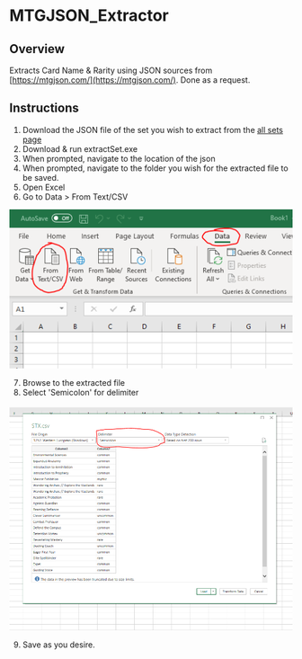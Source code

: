# MTGJSON_Extractor

## Overview

Extracts Card Name &amp; Rarity using JSON sources from [https://mtgjson.com/](https://mtgjson.com/). Done as a request.

## Instructions

1) Download the JSON file of the set you wish to extract from the [all sets page](https://mtgjson.com/downloads/all-sets/)
2) Download & run extractSet.exe
3) When prompted, navigate to the location of the json
4) When prompted, navigate to the folder you wish for the extracted file to be saved.
5) Open Excel 
6) Go to Data > From Text/CSV

![Data-Text/CSV](/Resources/excelinstruction.png)

7) Browse to the extracted file
8) Select 'Semicolon' for delimiter

![Delimiter](/Resources/delimiterselect.png)

9) Save as you desire. 
